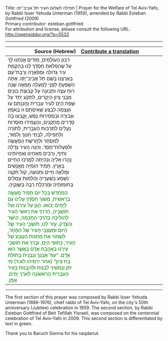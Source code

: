 <html>
<head></head>
<body>
Title: תפילה לשלום העיר תל אביב־יפו | Prayer for the Welfare of Tel Aviv-Yafo, by Rabbi Isser Yehuda Unterman (1959), amended by Rabbi Esteban Gottfried (2009)<br />
Primary contributor: esteban.gottfried<br />
For attribution and license, please consult the following URL: <a href="http://opensiddur.org/?p=5532">http://opensiddur.org/?p=5532</a>
<p />
<hr />

<table style="margin-left: auto;margin-right: auto;" class="draggable">
<thead><tr><th id="x" style="text-align: right;">Source (Hebrew)</th><th style="text-align: left;"><a href="/contributing/upload/">Contribute a translation</a></th></tr></thead>
<tbody>
<tr><td style="vertical-align:top;" width="46%">
<div class="liturgy"><span lang="he">
רִבּוֹן הָעוֹלָמִים,
מוֹדִים אֲנַחְנוּ לָךְ עַל שֶׁהִפְלֵאתָ חַסְדֶךָ לָנוּ
בְּהַקָמַת עִיר גְּדוֹלָה וּמְפֹאָרָה
וְרַבַּת־עַם בְּאַרְצֵנוּ בְּשֵׁם תֵּל אָבִיב־יָפוֹ.
אַתָּה הִשְׁפַּעְתָּ לִפְנֵי לְמַעְלָה מִמֵּאָה שָׁנָה רוּחַ עֵצָה
וּתְבוּנָה עַל קְבוּצַת בּוֹנִים מִבְּנֵי צִיוֹן הַיְקָרִים,
לִתְקֹעַ יָתֵד עַל שְׂפַת הַיָּם לְעִיר עִבְרִית
וְחֲנַנְתַּם עֹז וְעָצְמָה לְבַצֵּעַ שְׁאִיפָתָם זוֹ
בְּאֹמֶץ וּגְבוּרָה וּבִמְסִירוּת נֶפֶשׁ,  
וְקָבְעוּ בָהּ סְדָרִים מְתֻקָּנִים,
וְהֶעֱמִידוּ מוֹסָדוֹת נַעֲלִים לַתַּרְבּוּת הָעִבְרִית,
לְתוֹרָה וְלִתְפִילָה,
לְבָתֵי חִנּוּךְ וְלִמּוּד,
לְמִסְחַר וּלְחֲרשֶׁת הַמַּעֲשֶׂה וּלִפְעֻלּוֹת־חֶסֶד. 
וְהִנֵּה הָעִיר גָּדְלָה וַתִיף, 
וְרַבִּים מֵאָחֵינוּ וְאַחֲיוֹתֵינוּ נָהֲרוּ אֵלֶיהָ
וְנִהְיְתָה לְמֶרְכָּז הַחַיִּים בָּאָרֶץ.
תָּמִיד הוֹמִיָּה מֵאֲנָשִׁים וּמְלֵאָה חַיִּים וּתְנוּעָה,
קוֹל תִּקְוָה נִשְׁמַע בִּשְׁעָרֶיהָ
וְהַלְמוּת עֲמֵלִים בְּחוֹמוֹתֶיהָ
וּמַרְכֹּלֶת רַבָּה בִּשְׁוָקֶיהָ.‏
</span></div></td>
 
<td style="vertical-align:top;" width="53%"><div class="english">

</div></td></tr>


<tr><td style="vertical-align:top;" width="46%"><div class="liturgy"><span lang="he" style="color: green;">
הַמְחַדֵּשׁ בְּכָל יוֹם תָּמִיד מַעֲשֶׂה בְרֵאשִׁית,
מְשׁוֹךְ חַסְדֶּךָ עָלֵינוּ גַּם לְיָמִים יָבוֹאוּ.
הָגֵן עַל עִירֵנוּ וְעַל תּוֹשָׁבֶיהָ,
הַדְרֵךְ אֶת רׇאשֵׁי הָעִיר לְהוֹלִיכָהּ בְּדַרְכֵי הַחָכְמָה,
הַיֹּשֶׁר וְהַצֶּדֶק.
עֲזֹר לָנוּ,
תּוֹשָׁבֵי הָעִיר שֶׁל הַיּוֹם 
וּמְעַצְּבֵי הָעִיר שֶׁל הַמָּחָר,
לִשְׁמוֹר אֶת מַתְנוֹת הַטֶּבַע שֶׁל הָעִיר,
כְּחוֹפֵי הַיָּם,
וּבָרֵךְ אֶת תּוֹשְבֵי עִירֵנוּ בְּאַהֲבַת אָדָם בַּאֲשֶׁר הוּא אָדָם.
”עוֹד אֶבְנֵךְ וְנִבְנֵית בְּתוּלַת בַּת צִיוֹן“ <span class="citation">(אחר ירמיהו לא:ד)</span>
מִי יִתֵּן וְנַמְשִׁיךְ לִבְנוֹת וּלְהִבָּנוֹת בָּעִיר הָעִבְרִית הָרִאשׁוֹנָה לְאֹרֶךְ יָמִים.
אָמֵן.‏
</span></div></td>
 
<td style="vertical-align:top;" width="53%"><div class="english">

</div></td></tr>
</tbody></table>

<hr />

The first section of this prayer was composed by Rabbi Isser Yehuda Unterman (1886-1976), chief rabbi of Tel Aviv-Yafo, on the city's 50th anniversary (Jubilee) celebration in 1959. The second section, by Rabbi Esteban Gottfried of Beit Tefillah Yisraeli, was composed on the centennial celebration of Tel Aviv-Yafo in 2009. This second section is differentiated by text in green.

Thank you to Baruch Sienna for his naqdanut.
</body>
</html>
